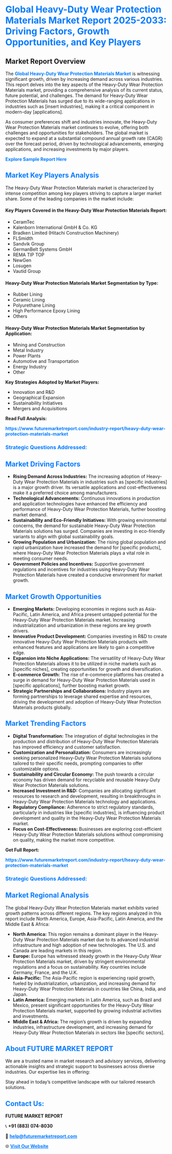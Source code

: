 <h1 style="color: #007BFF;">Global Heavy-Duty Wear Protection Materials Market Report 2025-2033: Driving Factors, Growth Opportunities, and Key Players</h1>

<section id="overview">
<h2>Market Report Overview</h2>
<p>The <a href="https://www.futuremarketreport.com/industry-report/heavy-duty-wear-protection-materials-market" style="color: #007BFF; text-decoration: none;"><strong>Global Heavy-Duty Wear Protection Materials Market</strong></a> is witnessing significant growth, driven by increasing demand across various industries. This report delves into the key aspects of the Heavy-Duty Wear Protection Materials market, providing a comprehensive analysis of its current status, future potential, and challenges. The demand for Heavy-Duty Wear Protection Materials has surged due to its wide-ranging applications in industries such as [insert industries], making it a critical component in modern-day [applications].</p>
<p>As consumer preferences shift and industries innovate, the Heavy-Duty Wear Protection Materials market continues to evolve, offering both challenges and opportunities for stakeholders. The global market is expected to expand at a substantial compound annual growth rate (CAGR) over the forecast period, driven by technological advancements, emerging applications, and increasing investments by major players.</p>
</section>

<section id="overview">
<p><a href="https://www.futuremarketreport.com/request-sample/reportId=47175" style="color: #007BFF; text-decoration: none;"><strong>Explore Sample Report Here</strong></a></p>
</section>

<section id="key-players">
<h2 style="color: #007BFF;">Market Key Players Analysis</h2>
<p>The Heavy-Duty Wear Protection Materials market is characterized by intense competition among key players striving to capture a larger market share. Some of the leading companies in the market include:</p>
<h4>Key Players Covered in the Heavy-Duty Wear Protection Materials Report:</h4>
<ul><li>CeramTec</li><li>Kalenborn International GmbH &amp; Co. KG</li><li>Bradken Limited (Hitachi Construction Machinery)</li><li>FLSmidth</li><li>Sandvik Group</li><li>GermanBelt Systems GmbH</li><li>REMA TIP TOP</li><li>NewGen</li><li>Losugen</li><li>Vautid Group</li></ul>
<h4>Heavy-Duty Wear Protection Materials Market Segmentation by Type:</h4>
<ul><li>Rubber Lining</li><li>Ceramic Lining</li><li>Polyurethane Lining</li><li>High Performance Epoxy Lining</li><li>Others</li></ul>

<h4>Heavy-Duty Wear Protection Materials Market Segmentation by Application:</h4>
<ul><li>Mining and Construction</li><li>Metal Industry</li><li>Power Plants</li><li>Automotive and Transportation</li><li>Energy Industry</li><li>Other</li></ul>
<p><strong>Key Strategies Adopted by Market Players:</strong></p>
<ul>
<li>Innovation and R&D</li>
<li>Geographical Expansion</li>
<li>Sustainability Initiatives</li>
<li>Mergers and Acquisitions</li>
</ul>
</section>

<section>
<p><strong>Read Full Analysis: </strong></p><a href="https://www.futuremarketreport.com/industry-report/heavy-duty-wear-protection-materials-market" style="color: #007BFF; text-decoration: none;"><strong>https://www.futuremarketreport.com/industry-report/heavy-duty-wear-protection-materials-market</strong></a>
<h3 style="color: #007BFF;">Strategic Questions Addressed:</h3>
</section>

<section id="driving-factors">
<h2 style="color: #007BFF;">Market Driving Factors</h2>
<ul>
<li><strong>Rising Demand Across Industries:</strong> The increasing adoption of Heavy-Duty Wear Protection Materials in industries such as [specific industries] is a major growth driver. Its versatile applications and cost-effectiveness make it a preferred choice among manufacturers.</li>
<li><strong>Technological Advancements:</strong> Continuous innovations in production and application technologies have enhanced the efficiency and performance of Heavy-Duty Wear Protection Materials, further boosting market demand.</li>
<li><strong>Sustainability and Eco-Friendly Initiatives:</strong> With growing environmental concerns, the demand for sustainable Heavy-Duty Wear Protection Materials solutions has surged. Companies are investing in eco-friendly variants to align with global sustainability goals.</li>
<li><strong>Growing Population and Urbanization:</strong> The rising global population and rapid urbanization have increased the demand for [specific products], where Heavy-Duty Wear Protection Materials plays a vital role in meeting consumer needs.</li>
<li><strong>Government Policies and Incentives:</strong> Supportive government regulations and incentives for industries using Heavy-Duty Wear Protection Materials have created a conducive environment for market growth.</li>
</ul>
</section>

<section id="growth-opportunities">
<h2 style="color: #007BFF;">Market Growth Opportunities</h2>
<ul>
<li><strong>Emerging Markets:</strong> Developing economies in regions such as Asia-Pacific, Latin America, and Africa present untapped potential for the Heavy-Duty Wear Protection Materials market. Increasing industrialization and urbanization in these regions are key growth drivers.</li>
<li><strong>Innovative Product Development:</strong> Companies investing in R&D to create innovative Heavy-Duty Wear Protection Materials products with enhanced features and applications are likely to gain a competitive edge.</li>
<li><strong>Expansion into Niche Applications:</strong> The versatility of Heavy-Duty Wear Protection Materials allows it to be utilized in niche markets such as [specific niches], creating opportunities for growth and diversification.</li>
<li><strong>E-commerce Growth:</strong> The rise of e-commerce platforms has created a surge in demand for Heavy-Duty Wear Protection Materials used in [specific applications], further boosting market growth.</li>
<li><strong>Strategic Partnerships and Collaborations:</strong> Industry players are forming partnerships to leverage shared expertise and resources, driving the development and adoption of Heavy-Duty Wear Protection Materials products globally.</li>
</ul>
</section>

<section id="trending-factors">
<h2 style="color: #007BFF;">Market Trending Factors</h2>
<ul>
<li><strong>Digital Transformation:</strong> The integration of digital technologies in the production and distribution of Heavy-Duty Wear Protection Materials has improved efficiency and customer satisfaction.</li>
<li><strong>Customization and Personalization:</strong> Consumers are increasingly seeking personalized Heavy-Duty Wear Protection Materials solutions tailored to their specific needs, prompting companies to offer customizable options.</li>
<li><strong>Sustainability and Circular Economy:</strong> The push towards a circular economy has driven demand for recyclable and reusable Heavy-Duty Wear Protection Materials solutions.</li>
<li><strong>Increased Investment in R&D:</strong> Companies are allocating significant resources to research and development, resulting in breakthroughs in Heavy-Duty Wear Protection Materials technology and applications.</li>
<li><strong>Regulatory Compliance:</strong> Adherence to strict regulatory standards, particularly in industries like [specific industries], is influencing product development and quality in the Heavy-Duty Wear Protection Materials market.</li>
<li><strong>Focus on Cost-Effectiveness:</strong> Businesses are exploring cost-efficient Heavy-Duty Wear Protection Materials solutions without compromising on quality, making the market more competitive.</li>
</ul>
</section>

<section>
<p><strong>Get Full Report: </strong></p><a href="https://www.futuremarketreport.com/industry-report/heavy-duty-wear-protection-materials-market" style="color: #007BFF; text-decoration: none;"><strong>https://www.futuremarketreport.com/industry-report/heavy-duty-wear-protection-materials-market</strong></a>
<h3 style="color: #007BFF;">Strategic Questions Addressed:</h3>
</section>


<section id="regional-analysis">
<h2 style="color: #007BFF;">Market Regional Analysis</h2>
<p>The global Heavy-Duty Wear Protection Materials market exhibits varied growth patterns across different regions. The key regions analyzed in this report include North America, Europe, Asia-Pacific, Latin America, and the Middle East & Africa:</p>
<ul>
<li><strong>North America:</strong> This region remains a dominant player in the Heavy-Duty Wear Protection Materials market due to its advanced industrial infrastructure and high adoption of new technologies. The U.S. and Canada are leading markets in this region.</li>
<li><strong>Europe:</strong> Europe has witnessed steady growth in the Heavy-Duty Wear Protection Materials market, driven by stringent environmental regulations and a focus on sustainability. Key countries include Germany, France, and the U.K.</li>
<li><strong>Asia-Pacific:</strong> The Asia-Pacific region is experiencing rapid growth, fueled by industrialization, urbanization, and increasing demand for Heavy-Duty Wear Protection Materials in countries like China, India, and Japan.</li>
<li><strong>Latin America:</strong> Emerging markets in Latin America, such as Brazil and Mexico, present significant opportunities for the Heavy-Duty Wear Protection Materials market, supported by growing industrial activities and investments.</li>
<li><strong>Middle East & Africa:</strong> The region’s growth is driven by expanding industries, infrastructure development, and increasing demand for Heavy-Duty Wear Protection Materials in sectors like [specific sectors].</li>
</ul>
</section>

<footer>
<h2 style="color: #007BFF;">About FUTURE MARKET REPORT</h2>
<p>We are a trusted name in market research and advisory services, delivering actionable insights and strategic support to businesses across diverse industries. Our expertise lies in offering:</p>

<p>Stay ahead in today’s competitive landscape with our tailored research solutions.</p>

<h2 style="color: #007BFF;">Contact Us:</h2>
<p><strong>FUTURE MARKET REPORT</strong></p>
<p>📞 <strong>+91 (883) 074-8030</strong></p>
<p>📧 <strong><a href="mailto:help@futuremarketreport.com" style="color: #007BFF;">help@futuremarketreport.com</a></strong></p>
<p>🌐 <strong><a href="https://www.futuremarketreport.com/" style="color: #007BFF;">Visit Our Website</a></strong></p>
</footer>
